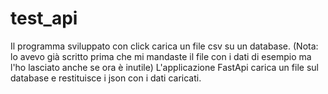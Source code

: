 # test_api

Il programma sviluppato con click carica un file csv su un database. (Nota: lo avevo già scritto prima che mi mandaste il file con i dati
di esempio ma l'ho lasciato anche se ora è inutile)
L'applicazione FastApi carica un file sul database e restituisce i json con i dati caricati.
